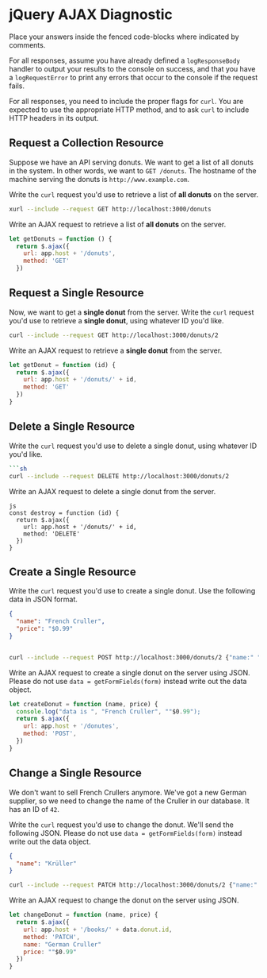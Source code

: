 # jQuery AJAX Diagnostic

Place your answers inside the fenced code-blocks where indicated by comments.

For all responses,  assume you have already defined a `logResponseBody` handler
to output your results to the console on success, and that you have a
`logRequestError` to print any errors that occur to the console if the request
fails.

For all responses, you need to include the proper flags for `curl`. You are
expected to use the appropriate HTTP method, and to ask `curl` to include HTTP
headers in its output.

## Request a Collection Resource

Suppose we have an API serving donuts. We want to get a list of all donuts in
the system. In other words, we want to `GET /donuts`. The hostname of the
machine serving the donuts is `http://www.example.com`.

Write the `curl` request you'd use to retrieve a list of **all donuts** on the
server.

```sh
xurl --include --request GET http://localhost:3000/donuts
```

Write an AJAX request to retrieve a list of **all donuts** on the server.

```js
let getDonuts = function () {
  return $.ajax({
    url: app.host + '/donuts',
    method: 'GET'
  })
```

## Request a Single Resource

Now, we want to get a **single donut** from the server. Write the `curl` request
you'd use to retrieve a **single donut**, using whatever ID you'd like.

```sh
curl --include --request GET http://localhost:3000/donuts/2
```

Write an AJAX request to retrieve a **single donut** from the server.

```js
let getDonut = function (id) {
  return $.ajax({
    url: app.host + '/donuts/' + id,
    method: 'GET'
  })
}
```

## Delete a Single Resource

Write the `curl` request you'd use to delete a single donut, using whatever
ID you'd like.

```sh
```sh
curl --include --request DELETE http://localhost:3000/donuts/2
```

Write an AJAX request to delete a single donut from the server.

```
js
const destroy = function (id) {
  return $.ajax({
    url: app.host + '/donuts/' + id,
    method: 'DELETE'
  })
}
```

## Create a Single Resource

Write the `curl` request you'd use to create a single donut. Use the following
data in JSON format.

```json
{
  "name": "French Cruller",
  "price": "$0.99"
}
```

```sh

curl --include --request POST http://localhost:3000/donuts/2 {"name:" "French Cruller", "price: "$0.99"}

```

Write an AJAX request to create a single donut on the server using JSON. Please
do not use `data = getFormFields(form)` instead write out the data object.

```js
let createDonut = function (name, price) {
  console.log("data is ", "French Cruller", ""$0.99");
  return $.ajax({
    url: app.host + '/donutes',
    method: 'POST',
  })
}
```

## Change a Single Resource

We don't want to sell French Crullers anymore. We've got a new German supplier,
so we need to change the name of the Cruller in our database. It has an ID of
`42`.

Write the `curl` request you'd use to change the donut. We'll send the following
JSON. Please do not use `data = getFormFields(form)` instead write out the data
object.

```json
{
  "name": "Krüller"
}
```

```sh
curl --include --request PATCH http://localhost:3000/donuts/2 {"name:" "German Cruller", "price: "$0.99"}
```

Write an AJAX request to change the donut on the server using JSON.

```js
let changeDonut = function (name, price) {
  return $.ajax({
    url: app.host + '/books/' + data.donut.id,
    method: 'PATCH',
    name: "German Cruller"
    price: ""$0.99"
  })
}
```
